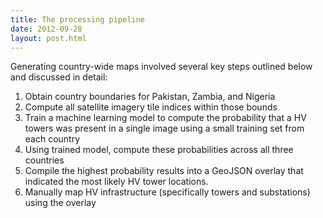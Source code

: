 ```yaml
---
title: The processing pipeline
date: 2012-09-28
layout: post.html
---
```


Generating country-wide maps involved several key steps outlined below and discussed in detail:

1. Obtain country boundaries for Pakistan, Zambia, and Nigeria 
2. Compute all satellite imagery tile indices within those bounds
3. Train a machine learning model to compute the probability that a HV towers was present in a single image using a small training set from each country
4. Using trained model, compute these probabilities across all three countries
5. Compile the highest probability results into a GeoJSON overlay that indicated the most likely HV tower locations. 
6. Manually map HV infrastructure (specifically towers and substations) using the overlay
